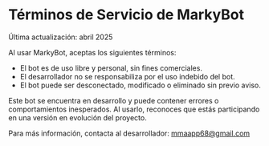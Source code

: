 # Términos de Servicio de MarkyBot

Última actualización: abril 2025

Al usar MarkyBot, aceptas los siguientes términos:

- El bot es de uso libre y personal, sin fines comerciales.
- El desarrollador no se responsabiliza por el uso indebido del bot.
- El bot puede ser desconectado, modificado o eliminado sin previo aviso.

Este bot se encuentra en desarrollo y puede contener errores o comportamientos inesperados. Al usarlo, reconoces que estás participando en una versión en evolución del proyecto.

Para más información, contacta al desarrollador: [mmaapp68@gmail.com](mailto:mmaapp68@gmail.com)

